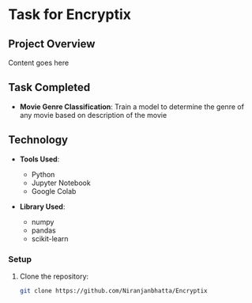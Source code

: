 # Task for Encryptix

## Project Overview
Content goes here

## Task Completed 

- **Movie Genre Classification**: Train a model to determine the genre of any movie based on description of the movie


## Technology 
- **Tools Used**:
    - Python
    - Jupyter Notebook
    - Google Colab

- **Library Used**:
    - numpy
    - pandas
    - scikit-learn



### Setup

1. Clone the repository:

   ```bash
   git clone https://github.com/Niranjanbhatta/Encryptix
